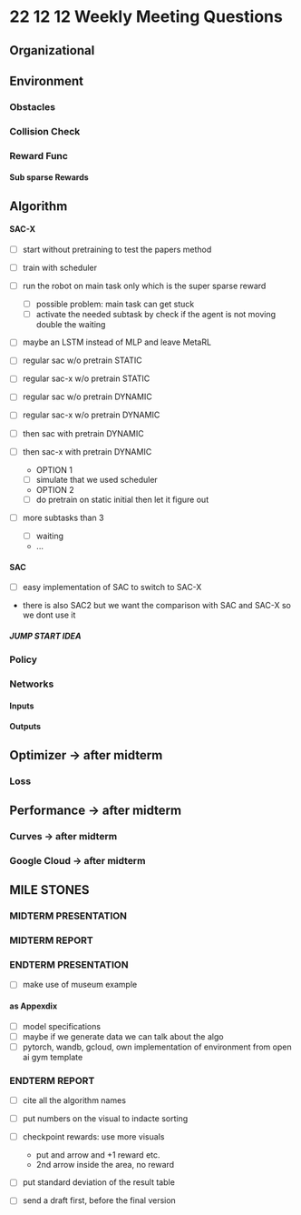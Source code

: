 # 22 12 12 Weekly Meeting Questions

## Organizational

## Environment

### Obstacles

### Collision Check


### Reward Func
#### Sub sparse Rewards
  
## Algorithm
#### SAC-X
- [ ] start without pretraining to test the papers method
- [ ] train with scheduler
- [ ] run the robot on main task only which is the super sparse reward
  - [ ] possible problem: main task can get stuck
  - [ ] activate the needed subtask by check if the agent is not moving double the waiting  
- [ ] maybe an LSTM instead of MLP and leave MetaRL

- [ ] regular sac w/o pretrain STATIC
- [ ] regular sac-x w/o pretrain STATIC

- [ ] regular sac w/o pretrain DYNAMIC
- [ ] regular sac-x w/o pretrain DYNAMIC


- [ ] then sac with pretrain DYNAMIC
- [ ] then sac-x with pretrain DYNAMIC
  - OPTION 1
  - [ ] simulate that we used scheduler
  - OPTION 2
  - [ ] do pretrain on static initial 
  then let it figure out

- [ ] more subtasks than 3
  - [ ] waiting 
  - ...

#### SAC
- [ ] easy implementation of SAC to switch to SAC-X
- there is also SAC2 but we want the comparison with SAC and SAC-X so we dont use it
##### JUMP START IDEA

### Policy
### Networks
#### Inputs

#### Outputs

## Optimizer -> **after midterm**
### Loss
## Performance -> **after midterm**


### Curves -> **after midterm**


### Google Cloud -> **after midterm**


## MILE STONES



### MIDTERM PRESENTATION

### MIDTERM REPORT

### ENDTERM PRESENTATION
- [ ] make use of museum example 

#### as Appexdix
- [ ] model specifications
- [ ] maybe if we generate data we can talk about the algo
- [ ] pytorch, wandb, gcloud, own implementation of environment from open ai gym template

### ENDTERM REPORT
- [ ] cite all the algorithm names
- [ ] put numbers on the visual to indacte sorting
- [ ] checkpoint rewards: use more visuals 
  - put and arrow and +1 reward etc. 
  - 2nd arrow inside the area, no reward

- [ ] put standard deviation of the result table


- [ ] send a draft first, before the final version 

